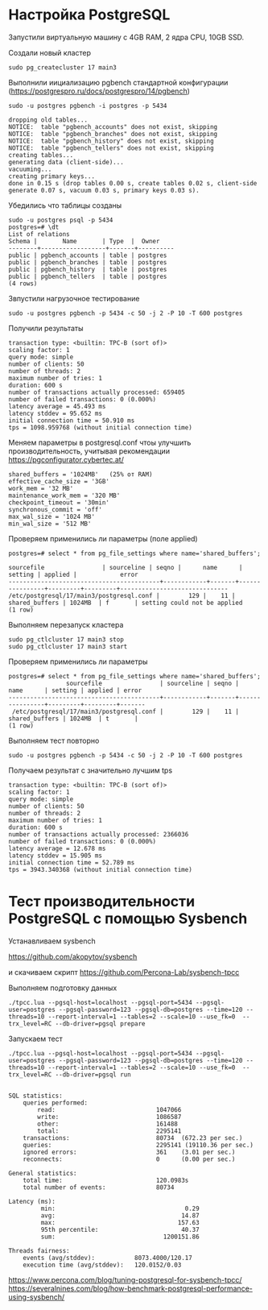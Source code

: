 # Настройка PostgreSQL

Запустили виртуальную машину с 4GB RAM, 2 ядра CPU, 10GB SSD.

Cоздали новый кластер

```
sudo pg_createcluster 17 main3
```

Выполнили иициализацию pgbench стандартной конфигурации  (https://postgrespro.ru/docs/postgrespro/14/pgbench)

```
sudo -u postgres pgbench -i postgres -p 5434

dropping old tables...
NOTICE:  table "pgbench_accounts" does not exist, skipping
NOTICE:  table "pgbench_branches" does not exist, skipping
NOTICE:  table "pgbench_history" does not exist, skipping
NOTICE:  table "pgbench_tellers" does not exist, skipping
creating tables...
generating data (client-side)...
vacuuming...                                                                              
creating primary keys...
done in 0.15 s (drop tables 0.00 s, create tables 0.02 s, client-side generate 0.07 s, vacuum 0.03 s, primary keys 0.03 s).
```

Убедились что таблицы созданы

```
sudo -u postgres psql -p 5434
postgres=# \dt
List of relations
Schema |       Name       | Type  |  Owner   
--------+------------------+-------+----------
public | pgbench_accounts | table | postgres
public | pgbench_branches | table | postgres
public | pgbench_history  | table | postgres
public | pgbench_tellers  | table | postgres
(4 rows)
```

Звпустили нагрузочное тестирование 

```
sudo -u postgres pgbench -p 5434 -c 50 -j 2 -P 10 -T 600 postgres
```

Получили результаты

```
transaction type: <builtin: TPC-B (sort of)>
scaling factor: 1
query mode: simple
number of clients: 50
number of threads: 2
maximum number of tries: 1
duration: 600 s
number of transactions actually processed: 659405
number of failed transactions: 0 (0.000%)
latency average = 45.493 ms
latency stddev = 95.652 ms
initial connection time = 50.910 ms
tps = 1098.959768 (without initial connection time)
```

Меняем параметры в postgresql.conf чтоы улучшить производительность, учитывая рекомендации 
https://pgconfigurator.cybertec.at/

```
shared_buffers = '1024MB'   (25% от RAM)
effective_cache_size = '3GB'
work_mem = '32 MB'
maintenance_work_mem = '320 MB'
checkpoint_timeout = '30min'
synchronous_commit = 'off'
max_wal_size = '1024 MB'
min_wal_size = '512 MB'
```

Проверяем применились ли параметры (поле applied)

```
postgres=# select * from pg_file_settings where name='shared_buffers';

sourcefile                | sourceline | seqno |      name      | setting | applied |            error             
------------------------------------------+------------+-------+----------------+---------+---------+------------------------------
/etc/postgresql/17/main3/postgresql.conf |        129 |    11 | shared_buffers | 1024MB  | f       | setting could not be applied
(1 row)
```

Выполняем перезапуск кластера
```
sudo pg_ctlcluster 17 main3 stop
sudo pg_ctlcluster 17 main3 start
```

Проверяем применились ли параметры

```
postgres=# select * from pg_file_settings where name='shared_buffers';
                sourcefile                | sourceline | seqno |      name      | setting | applied | error 
------------------------------------------+------------+-------+----------------+---------+---------+-------
 /etc/postgresql/17/main3/postgresql.conf |        129 |    11 | shared_buffers | 1024MB  | t       | 
(1 row)

```

Выполняем тест повторно

```
sudo -u postgres pgbench -p 5434 -c 50 -j 2 -P 10 -T 600 postgres
```

Получаем результат с значительно лучшим tps

```
transaction type: <builtin: TPC-B (sort of)>
scaling factor: 1
query mode: simple
number of clients: 50
number of threads: 2
maximum number of tries: 1
duration: 600 s
number of transactions actually processed: 2366036
number of failed transactions: 0 (0.000%)
latency average = 12.678 ms
latency stddev = 15.905 ms
initial connection time = 52.789 ms
tps = 3943.340368 (without initial connection time)
```

# Тест производительности PostgreSQL с помощью Sysbench
Устанавливаем sysbench 

https://github.com/akopytov/sysbench

и скачиваем скрипт https://github.com/Percona-Lab/sysbench-tpcc

Выполняем подготовку данных
```
./tpcc.lua --pgsql-host=localhost --pgsql-port=5434 --pgsql-user=postgres --pgsql-password=123 --pgsql-db=postgres --time=120 --threads=10 --report-interval=1 --tables=2 --scale=10 --use_fk=0  --trx_level=RC --db-driver=pgsql prepare
```

Запускаем тест
```
./tpcc.lua --pgsql-host=localhost --pgsql-port=5434 --pgsql-user=postgres --pgsql-password=123 --pgsql-db=postgres --time=120 --threads=10 --report-interval=1 --tables=2 --scale=10 --use_fk=0  --trx_level=RC --db-driver=pgsql run


SQL statistics:
    queries performed:
        read:                            1047066
        write:                           1086587
        other:                           161488
        total:                           2295141
    transactions:                        80734  (672.23 per sec.)
    queries:                             2295141 (19110.36 per sec.)
    ignored errors:                      361    (3.01 per sec.)
    reconnects:                          0      (0.00 per sec.)

General statistics:
    total time:                          120.0983s
    total number of events:              80734

Latency (ms):
         min:                                    0.29
         avg:                                   14.87
         max:                                  157.63
         95th percentile:                       40.37
         sum:                              1200151.86

Threads fairness:
    events (avg/stddev):           8073.4000/120.17
    execution time (avg/stddev):   120.0152/0.03

```

https://www.percona.com/blog/tuning-postgresql-for-sysbench-tpcc/
https://severalnines.com/blog/how-benchmark-postgresql-performance-using-sysbench/